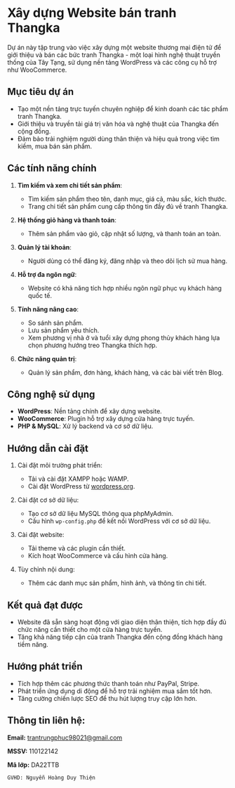 # Xây dựng Website bán tranh Thangka

Dự án này tập trung vào việc xây dựng một website thương mại điện tử để giới thiệu và bán các bức tranh Thangka - một loại hình nghệ thuật truyền thống của Tây Tạng, sử dụng nền tảng WordPress và các công cụ hỗ trợ như WooCommerce.

## Mục tiêu dự án

- Tạo một nền tảng trực tuyến chuyên nghiệp để kinh doanh các tác phẩm tranh Thangka.
- Giới thiệu và truyền tải giá trị văn hóa và nghệ thuật của Thangka đến cộng đồng.
- Đảm bảo trải nghiệm người dùng thân thiện và hiệu quả trong việc tìm kiếm, mua bán sản phẩm.

## Các tính năng chính

1. **Tìm kiếm và xem chi tiết sản phẩm**:
   - Tìm kiếm sản phẩm theo tên, danh mục, giá cả, màu sắc, kích thước.
   - Trang chi tiết sản phẩm cung cấp thông tin đầy đủ về tranh Thangka.

2. **Hệ thống giỏ hàng và thanh toán**:
   - Thêm sản phẩm vào giỏ, cập nhật số lượng, và thanh toán an toàn.

3. **Quản lý tài khoản**:
   - Người dùng có thể đăng ký, đăng nhập và theo dõi lịch sử mua hàng.

4. **Hỗ trợ đa ngôn ngữ**:
   - Website có khả năng tích hợp nhiều ngôn ngữ phục vụ khách hàng quốc tế.

5. **Tính năng nâng cao**:
   - So sánh sản phẩm.
   - Lưu sản phẩm yêu thích.
   - Xem phương vị nhà ở và tuổi xây dựng phong thủy khách hàng lựa chọn phương hướng treo Thangka thích hợp.

6. **Chức năng quản trị**:
   - Quản lý sản phẩm, đơn hàng, khách hàng, và các bài viết trên Blog.

## Công nghệ sử dụng

- **WordPress**: Nền tảng chính để xây dựng website.
- **WooCommerce**: Plugin hỗ trợ xây dựng cửa hàng trực tuyến.
- **PHP & MySQL**: Xử lý backend và cơ sở dữ liệu.

## Hướng dẫn cài đặt

1. Cài đặt môi trường phát triển:
   - Tải và cài đặt XAMPP hoặc WAMP.
   - Cài đặt WordPress từ [wordpress.org](https://wordpress.org).

2. Cài đặt cơ sở dữ liệu:
   - Tạo cơ sở dữ liệu MySQL thông qua phpMyAdmin.
   - Cấu hình `wp-config.php` để kết nối WordPress với cơ sở dữ liệu.

3. Cài đặt website:
   - Tải theme và các plugin cần thiết.
   - Kích hoạt WooCommerce và cấu hình cửa hàng.

4. Tùy chỉnh nội dung:
   - Thêm các danh mục sản phẩm, hình ảnh, và thông tin chi tiết.

## Kết quả đạt được

- Website đã sẵn sàng hoạt động với giao diện thân thiện, tích hợp đầy đủ chức năng cần thiết cho một cửa hàng trực tuyến.
- Tăng khả năng tiếp cận của tranh Thangka đến cộng đồng khách hàng tiềm năng.

## Hướng phát triển

- Tích hợp thêm các phương thức thanh toán như PayPal, Stripe.
- Phát triển ứng dụng di động để hỗ trợ trải nghiệm mua sắm tốt hơn.
- Tăng cường chiến lược SEO để thu hút lượng truy cập lớn hơn.

## Thông tin liên hệ:
**Email:** trantrungphuc98021@gmail.com

**MSSV:** 110122142

**Mã lớp:** DA22TTB

`GVHD: Nguyễn Hoàng Duy Thiện`
